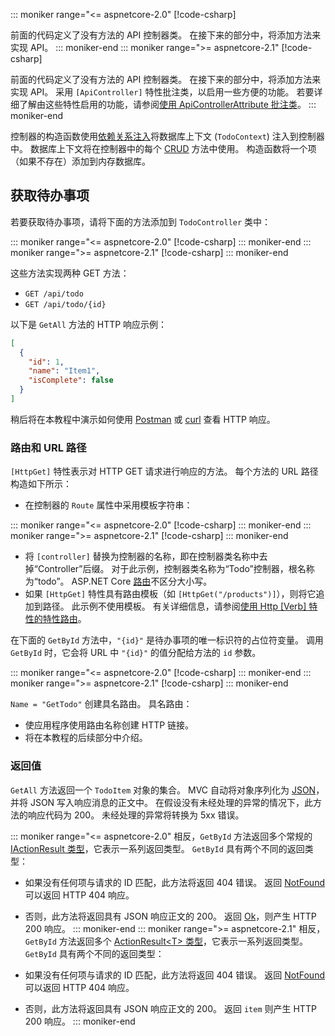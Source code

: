 ::: moniker range="<= aspnetcore-2.0"
[!code-csharp[](../../tutorials/first-web-api/samples/2.0/TodoApi/Controllers/TodoController2.cs?name=snippet_todo1)]

前面的代码定义了没有方法的 API 控制器类。 在接下来的部分中，将添加方法来实现 API。
::: moniker-end
::: moniker range=">= aspnetcore-2.1"
[!code-csharp[](../../tutorials/first-web-api/samples/2.1/TodoApi/Controllers/TodoController2.cs?name=snippet_todo1)]

前面的代码定义了没有方法的 API 控制器类。 在接下来的部分中，将添加方法来实现 API。 采用 `[ApiController]` 特性批注类，以启用一些方便的功能。 若要详细了解由这些特性启用的功能，请参阅[使用 ApiControllerAttribute 批注类](xref:web-api/index#annotate-class-with-apicontrollerattribute)。
::: moniker-end

控制器的构造函数使用[依赖关系注入](xref:fundamentals/dependency-injection)将数据库上下文 (`TodoContext`) 注入到控制器中。 数据库上下文将在控制器中的每个 [CRUD](https://wikipedia.org/wiki/Create,_read,_update_and_delete) 方法中使用。 构造函数将一个项（如果不存在）添加到内存数据库。

## <a name="get-to-do-items"></a>获取待办事项

若要获取待办事项，请将下面的方法添加到 `TodoController` 类中：

::: moniker range="<= aspnetcore-2.0"
[!code-csharp[](../../tutorials/first-web-api/samples/2.0/TodoApi/Controllers/TodoController.cs?name=snippet_GetAll)]
::: moniker-end
::: moniker range=">= aspnetcore-2.1"
[!code-csharp[](../../tutorials/first-web-api/samples/2.1/TodoApi/Controllers/TodoController.cs?name=snippet_GetAll)]
::: moniker-end

这些方法实现两种 GET 方法：

* `GET /api/todo`
* `GET /api/todo/{id}`

以下是 `GetAll` 方法的 HTTP 响应示例：

```json
[
  {
    "id": 1,
    "name": "Item1",
    "isComplete": false
  }
]
```

稍后将在本教程中演示如何使用 [Postman](https://www.getpostman.com/) 或 [curl](https://curl.haxx.se/docs/manpage.html) 查看 HTTP 响应。

### <a name="routing-and-url-paths"></a>路由和 URL 路径

`[HttpGet]` 特性表示对 HTTP GET 请求进行响应的方法。 每个方法的 URL 路径构造如下所示：

* 在控制器的 `Route` 属性中采用模板字符串：

::: moniker range="<= aspnetcore-2.0"
[!code-csharp[](../../tutorials/first-web-api/samples/2.0/TodoApi/Controllers/TodoController.cs?name=TodoController&highlight=3)]
::: moniker-end
::: moniker range=">= aspnetcore-2.1"
[!code-csharp[](../../tutorials/first-web-api/samples/2.1/TodoApi/Controllers/TodoController.cs?name=TodoController&highlight=3)]
::: moniker-end

* 将 `[controller]` 替换为控制器的名称，即在控制器类名称中去掉“Controller”后缀。 对于此示例，控制器类名称为“Todo”控制器，根名称为“todo”。 ASP.NET Core [路由](xref:mvc/controllers/routing)不区分大小写。
* 如果 `[HttpGet]` 特性具有路由模板（如 `[HttpGet("/products")]`），则将它追加到路径。 此示例不使用模板。 有关详细信息，请参阅[使用 Http [Verb] 特性的特性路由](xref:mvc/controllers/routing#attribute-routing-with-httpverb-attributes)。

在下面的 `GetById` 方法中，`"{id}"` 是待办事项的唯一标识符的占位符变量。 调用 `GetById` 时，它会将 URL 中 `"{id}"` 的值分配给方法的 `id` 参数。

::: moniker range="<= aspnetcore-2.0"
[!code-csharp[](../../tutorials/first-web-api/samples/2.0/TodoApi/Controllers/TodoController.cs?name=snippet_GetByID&highlight=1-2)]
::: moniker-end
::: moniker range=">= aspnetcore-2.1"
[!code-csharp[](../../tutorials/first-web-api/samples/2.1/TodoApi/Controllers/TodoController.cs?name=snippet_GetByID&highlight=1-2)]
::: moniker-end

`Name = "GetTodo"` 创建具名路由。 具名路由：

* 使应用程序使用路由名称创建 HTTP 链接。
* 将在本教程的后续部分中介绍。

### <a name="return-values"></a>返回值

`GetAll` 方法返回一个 `TodoItem` 对象的集合。 MVC 自动将对象序列化为 [JSON](https://www.json.org/)，并将 JSON 写入响应消息的正文中。 在假设没有未经处理的异常的情况下，此方法的响应代码为 200。 未经处理的异常将转换为 5xx 错误。

::: moniker range="<= aspnetcore-2.0"
相反，`GetById` 方法返回多个常规的 [IActionResult 类型](xref:web-api/action-return-types#iactionresult-type)，它表示一系列返回类型。 `GetById` 具有两个不同的返回类型：

* 如果没有任何项与请求的 ID 匹配，此方法将返回 404 错误。 返回 [NotFound](/dotnet/api/microsoft.aspnetcore.mvc.controllerbase.notfound) 可以返回 HTTP 404 响应。
* 否则，此方法将返回具有 JSON 响应正文的 200。 返回 [Ok](/dotnet/api/microsoft.aspnetcore.mvc.controllerbase.ok)，则产生 HTTP 200 响应。
::: moniker-end
::: moniker range=">= aspnetcore-2.1"
相反，`GetById` 方法返回多个 [ActionResult\<T> 类型](xref:web-api/action-return-types#actionresultt-type)，它表示一系列返回类型。 `GetById` 具有两个不同的返回类型：

* 如果没有任何项与请求的 ID 匹配，此方法将返回 404 错误。 返回 [NotFound](/dotnet/api/microsoft.aspnetcore.mvc.controllerbase.notfound) 可以返回 HTTP 404 响应。
* 否则，此方法将返回具有 JSON 响应正文的 200。 返回 `item` 则产生 HTTP 200 响应。
::: moniker-end
